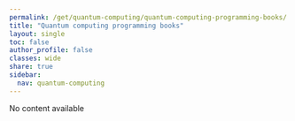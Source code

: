 ```yaml
---
permalink: /get/quantum-computing/quantum-computing-programming-books/
title: "Quantum computing programming books"
layout: single
toc: false
author_profile: false
classes: wide
share: true
sidebar:
  nav: quantum-computing
---
```


No content available